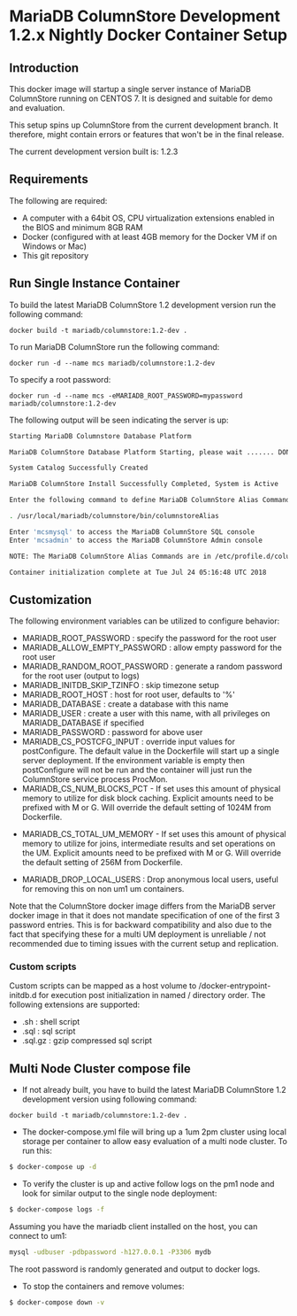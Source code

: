 # MariaDB ColumnStore Development 1.2.x Nightly Docker Container Setup

## Introduction
This docker image will startup a single server instance of MariaDB ColumnStore running on CENTOS 7. It is designed and suitable for demo and evaluation.

This setup spins up ColumnStore from the current development branch. It therefore, might contain errors or features that won't be in the final release.

The current development version built is: 1.2.3


## Requirements
The following are required:
- A computer with a 64bit OS, CPU virtualization extensions enabled in the BIOS and minimum 8GB RAM
- Docker (configured with at least 4GB memory for the Docker VM if on Windows or Mac)
- This git repository


## Run Single Instance Container

To build the latest MariaDB ColumnStore 1.2 development version run the following command:
```
docker build -t mariadb/columnstore:1.2-dev .
```

To run MariaDB ColumnStore run the following command:
```
docker run -d --name mcs mariadb/columnstore:1.2-dev
```

To specify a root password:
```
docker run -d --name mcs -eMARIADB_ROOT_PASSWORD=mypassword mariadb/columnstore:1.2-dev
```

The following output will be seen indicating the server is up:

```sh
Starting MariaDB Columnstore Database Platform

MariaDB ColumnStore Database Platform Starting, please wait ....... DONE

System Catalog Successfully Created

MariaDB ColumnStore Install Successfully Completed, System is Active

Enter the following command to define MariaDB ColumnStore Alias Commands

. /usr/local/mariadb/columnstore/bin/columnstoreAlias

Enter 'mcsmysql' to access the MariaDB ColumnStore SQL console
Enter 'mcsadmin' to access the MariaDB ColumnStore Admin console

NOTE: The MariaDB ColumnStore Alias Commands are in /etc/profile.d/columnstoreAlias.sh

Container initialization complete at Tue Jul 24 05:16:48 UTC 2018
```

## Customization
The following environment variables can be utilized to configure behavior:
* MARIADB_ROOT_PASSWORD : specify the password for the root user
* MARIADB_ALLOW_EMPTY_PASSWORD : allow empty password for the root user
* MARIADB_RANDOM_ROOT_PASSWORD : generate a random password for the root user (output to logs)
* MARIADB_INITDB_SKIP_TZINFO : skip timezone setup
* MARIADB_ROOT_HOST : host for root user, defaults to '%'
* MARIADB_DATABASE : create a database with this name
* MARIADB_USER : create a user with this name, with all privileges on MARIADB_DATABASE if specified
* MARIADB_PASSWORD : password for above user
* MARIADB_CS_POSTCFG_INPUT : override input values for postConfigure. The default value in the Dockerfile will start up a single server deployment. If the environment variable is empty then postConfigure will not be run and the container will just run the ColumnStore service process ProcMon.
* MARIADB_CS_NUM_BLOCKS_PCT - If set uses this amount of physical memory to utilize for disk block caching. Explicit amounts need to be prefixed with M or G. Will override the default setting of 1024M from Dockerfile.
- MARIADB_CS_TOTAL_UM_MEMORY - If set uses this amount of physical memory to utilize for joins, intermediate results and set operations on the UM. Explicit amounts need to be prefixed with M or G. Will override the default setting of 256M from Dockerfile.
* MARIADB_DROP_LOCAL_USERS : Drop anonymous local users, useful for  removing this on non um1 um containers.

Note that the ColumnStore docker image differs from the MariaDB server docker image in that  it does not mandate specification of one of the first 3 password entries. This is for backward compatibility and also due to the fact that specifying these for a multi UM deployment is unreliable / not recommended due to timing issues with the current setup and replication.

### Custom scripts
Custom scripts can be mapped as a host volume to /docker-entrypoint-initdb.d for execution post initialization in named / directory order. The following extensions are supported:
* .sh : shell script
* .sql : sql script
* .sql.gz : gzip compressed sql script

## Multi Node Cluster compose file
- If not already built, you have to build the latest MariaDB ColumnStore 1.2 development version using following command:

```
docker build -t mariadb/columnstore:1.2-dev .
```

- The docker-compose.yml file will bring up a 1um 2pm cluster using local storage
per container to allow easy evaluation of a multi node cluster. To run this:

```sh
$ docker-compose up -d
```

- To verify the cluster is up and active follow logs on the pm1 node and look for
similar output to the single node deployment:

```sh
$ docker-compose logs -f
```

Assuming you have the mariadb client installed on the host, you can connect to um1:
```sh
mysql -udbuser -pdbpassword -h127.0.0.1 -P3306 mydb
```

The root password is randomly generated and output to docker logs.

- To stop the containers and remove volumes:

```sh
$ docker-compose down -v
```
